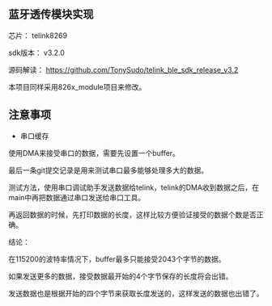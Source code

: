 ## 蓝牙透传模块实现

芯片： telink8269

sdk版本： v3.2.0

源码解读： https://github.com/TonySudo/telink_ble_sdk_release_v3.2

本项目同样采用826x_module项目来修改。

## 注意事项

* 串口缓存

使用DMA来接受串口的数据，需要先设置一个buffer。

最后一条git提交记录是用来测试串口最多能够处理多大的数据。

测试方法，使用串口调试助手发送数据给telink，telink的DMA收到数据之后，在main中再把数据通过串口发送给串口工具。

再返回数据的时候，先打印数据的长度，这样比较方便验证接受的数据个数是否正确。

结论：

在115200的波特率情况下，buffer最多只能接受2043个字节的数据。

如果发送更多的数据，接受数据最开始的4个字节保存的长度将会出错。

发送数据也是根据开始的四个字节来获取长度发送的，这样发送的数据也出错了。

